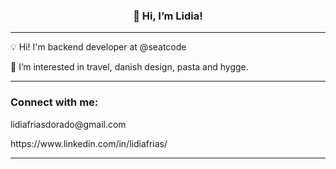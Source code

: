<h3 align="center">👋 Hi, I’m Lidia!</h3>

---

 💡     Hi! I'm backend developer at @seatcode
 

 👀      I’m interested in travel, danish design, pasta and hygge.
 
 

---

<h3 align="left">Connect with me: </h3>
<p align="left"> lidiafriasdorado@gmail.com </p>
<p> https://www.linkedin.com/in/lidiafrias/ </p>

---







<!---
lidiettes/lidiettes is a ✨ special ✨ repository because its `README.md` (this file) appears on your GitHub profile.
You can click the Preview link to take a look at your changes.
--->
